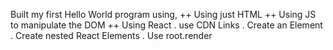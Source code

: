 Built my first Hello World program using,
++ Using just HTML
++ Using JS to manipulate the DOM
++ Using React
    . use CDN Links
    . Create an Element
    . Create nested React Elements
    . Use root.render